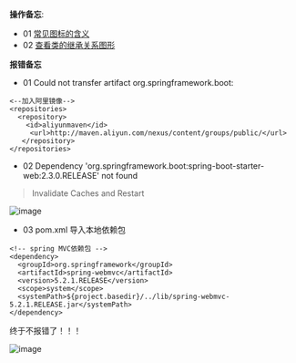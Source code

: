 **操作备忘**:

- 01 [常见图标的含义](https://blog.csdn.net/cgl125167016/article/details/78671232)
-  02 [查看类的继承关系图形](https://www.cnblogs.com/deng-cc/p/6927447.html)






**报错备忘**
- 01 Could not transfer artifact org.springframework.boot:
```
<--加入阿里镜像-->
<repositories>
  <repository>
    <id>aliyunmaven</id>
     <url>http://maven.aliyun.com/nexus/content/groups/public/</url>
   </repository>
</repositories>
```
- 02 Dependency 'org.springframework.boot:spring-boot-starter-web:2.3.0.RELEASE' not found

 > Invalidate Caches and Restart

![image](https://user-images.githubusercontent.com/55024146/141257755-9e6ddd31-1248-4d3f-bb6e-5b05fda8d6e2.png)

- 03 pom.xml 导入本地依赖包

```
<!-- spring MVC依赖包 -->
<dependency>
  <groupId>org.springframework</groupId>
  <artifactId>spring-webmvc</artifactId>
  <version>5.2.1.RELEASE</version>
  <scope>system</scope>
  <systemPath>${project.basedir}/../lib/spring-webmvc-5.2.1.RELEASE.jar</systemPath>
</dependency>
```
终于不报错了！！！

![image](https://user-images.githubusercontent.com/55024146/141419472-0cac0cda-b04d-47d2-9fef-ff8de678ff6a.png)
